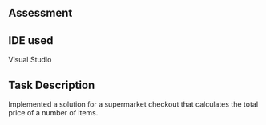 ## Assessment

## IDE used 
Visual Studio

## Task Description
Implemented a solution for a supermarket checkout that calculates the total price of a number of items.

